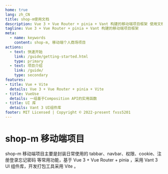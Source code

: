 ```yaml
---
home: true
lang: zh_CN
title: shop-m使用文档
description: Vue 3 + Vue Router + pinia + Vant 构建的移动端项目框架 使用文档
tagline: Vue 3 + Vue Router + pinia + Vant 构建的移动端项目框架
meta:
  - name: keywords
    content: shop-m, 移动端个人商场项目
actions:
  - text: 快速开始
    link: /guide/getting-started.html
    type: primary
  - text: 项目介绍
    link: /guide/
    type: secondary
features:
- title: Vue + Vite
  details: Vue 3 + Vue Router + pinia + Vite
- title: VueUse
  details: 一组基于Composition API的实用函数
- title: UI 库
  details: Vant 3 UI组件库
footer: MIT Licensed | Copyright © 2022-present fxss5201
---
```


# shop-m 移动端项目

shop-m 移动端项目主要是封装日常使用的 tabbar、navbar、权限、cookie、注册登录忘记密码 等常用功能，基于 Vue 3 + Vue Router + pinia ，采用 Vant 3 UI 组件库，开发打包工具采用 Vite 。
